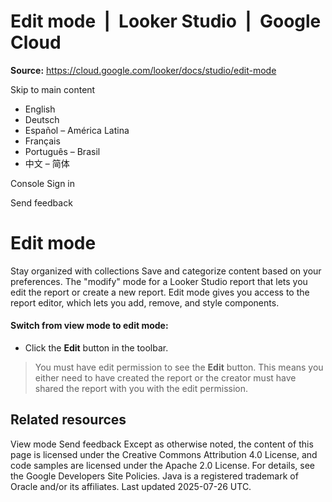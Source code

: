 # Edit mode  |  Looker Studio  |  Google Cloud

**Source:** https://cloud.google.com/looker/docs/studio/edit-mode

Skip to main content 
  * English
  * Deutsch
  * Español – América Latina
  * Français
  * Português – Brasil
  * 中文 – 简体

Console  Sign in




Send feedback 
#  Edit mode
Stay organized with collections  Save and categorize content based on your preferences. 
The "modify" mode for a Looker Studio report that lets you edit the report or create a new report.
Edit mode gives you access to the report editor, which lets you add, remove, and style components.
#### Switch from view mode to edit mode:
  * Click the **Edit** button in the toolbar.
> You must have edit permission to see the **Edit** button. This means you either need to have created the report or the creator must have shared the report with you with the edit permission.


## Related resources
View mode
Send feedback 
Except as otherwise noted, the content of this page is licensed under the Creative Commons Attribution 4.0 License, and code samples are licensed under the Apache 2.0 License. For details, see the Google Developers Site Policies. Java is a registered trademark of Oracle and/or its affiliates.
Last updated 2025-07-26 UTC.


